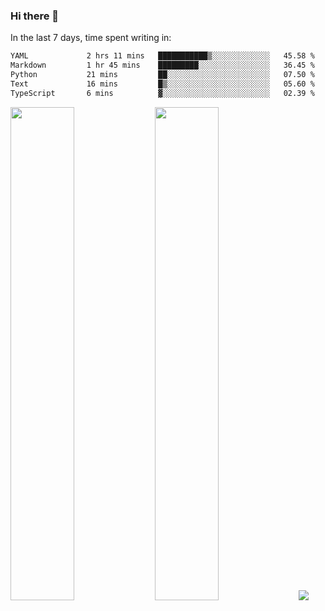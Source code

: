 ### Hi there 👋

In the last 7 days, time spent writing in:

<!--START_SECTION:waka-->

```txt
YAML             2 hrs 11 mins   ███████████▒░░░░░░░░░░░░░   45.58 %
Markdown         1 hr 45 mins    █████████░░░░░░░░░░░░░░░░   36.45 %
Python           21 mins         ██░░░░░░░░░░░░░░░░░░░░░░░   07.50 %
Text             16 mins         █▒░░░░░░░░░░░░░░░░░░░░░░░   05.60 %
TypeScript       6 mins          ▓░░░░░░░░░░░░░░░░░░░░░░░░   02.39 %
```

<!--END_SECTION:waka-->

<img src="https://wakatime.com/share/@jimtje/5d0c92de-08f8-4a72-8f2f-6a9693d1e318.svg" width=45% height=45%> <img src="https://wakatime.com/share/@jimtje/501498ae-bda5-4da7-a89d-b40bcdd5556d.svg" width=45% height=45%>
![](https://hit.yhype.me/github/profile?user_id=43537315)
